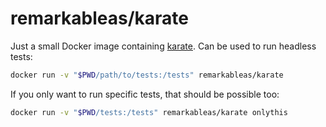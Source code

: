 # remarkableas/karate

Just a small Docker image containing [karate](https://github.com/intuit/karate).
Can be used to run headless tests:

```bash
docker run -v "$PWD/path/to/tests:/tests" remarkableas/karate
```

If you only want to run specific tests, that should be possible too:

```bash
docker run -v "$PWD/tests:/tests" remarkableas/karate onlythis
```
